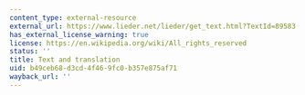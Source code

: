 ```yaml
---
content_type: external-resource
external_url: https://www.lieder.net/lieder/get_text.html?TextId=89583
has_external_license_warning: true
license: https://en.wikipedia.org/wiki/All_rights_reserved
status: ''
title: Text and translation
uid: b49ceb68-d3cd-4f46-9fc0-b357e875af71
wayback_url: ''
---
```

